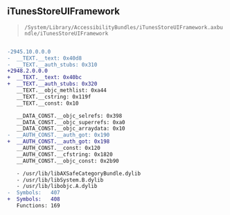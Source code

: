 ## iTunesStoreUIFramework

> `/System/Library/AccessibilityBundles/iTunesStoreUIFramework.axbundle/iTunesStoreUIFramework`

```diff

-2945.10.0.0.0
-  __TEXT.__text: 0x40d8
-  __TEXT.__auth_stubs: 0x310
+2948.2.0.0.0
+  __TEXT.__text: 0x40bc
+  __TEXT.__auth_stubs: 0x320
   __TEXT.__objc_methlist: 0xa44
   __TEXT.__cstring: 0x119f
   __TEXT.__const: 0x10

   __DATA_CONST.__objc_selrefs: 0x398
   __DATA_CONST.__objc_superrefs: 0xa0
   __DATA_CONST.__objc_arraydata: 0x10
-  __AUTH_CONST.__auth_got: 0x190
+  __AUTH_CONST.__auth_got: 0x198
   __AUTH_CONST.__const: 0x120
   __AUTH_CONST.__cfstring: 0x1820
   __AUTH_CONST.__objc_const: 0x2b90

   - /usr/lib/libAXSafeCategoryBundle.dylib
   - /usr/lib/libSystem.B.dylib
   - /usr/lib/libobjc.A.dylib
-  Symbols:   407
+  Symbols:   408
   Functions: 169
 

```
